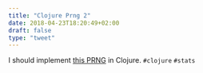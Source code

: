 ```yaml
---
title: "Clojure Prng 2"
date: 2018-04-23T18:20:49+02:00
draft: false
type: "tweet"
---
```

I should implement [this PRNG](https://www.codeproject.com/Articles/25172/Simple-Random-Number-Generation) in Clojure. `#clojure` `#stats`

